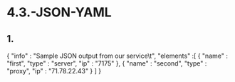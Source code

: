 # 4.3.-JSON-YAML

## 1.
{ "info" : "Sample JSON output from our service\t",
    "elements" :[
        { "name" : "first",
        "type" : "server",
        "ip" : "7175" 
        },
        { "name" : "second",
        "type" : "proxy",
        "ip" : "71.78.22.43"
        }
    ]
}
